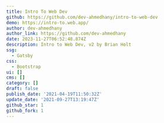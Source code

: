 ```yaml
---
title: Intro To Web Dev
github: https://github.com/dev-ahmedhany/intro-to-web-dev
demo: https://intro-to.web.app/
author: dev-ahmedhany
author_link: https://github.com/dev-ahmedhany
date: 2023-11-27T06:52:48.874Z
description: Intro to Web Dev, v2 by Brian Holt
ssg:
  - Gatsby
css:
  - Bootstrap
ui: []
cms: []
category: []
draft: false
publish_date: '2021-04-19T11:50:32Z'
update_date: '2021-09-27T13:19:47Z'
github_star: 1
github_fork: 1
---
```

